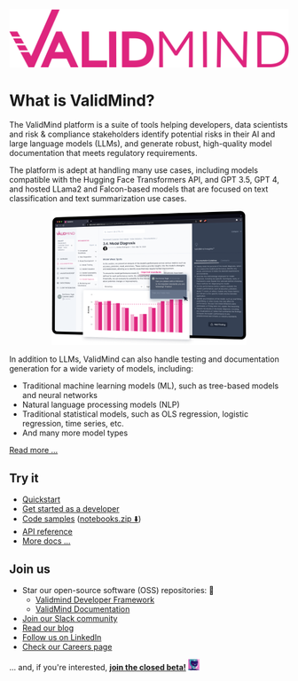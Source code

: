 <img src="/profile/validmind-logo-color.svg" alt="ValidMind logo">

# What is ValidMind?

The ValidMind platform is a suite of tools helping developers, data scientists and risk & compliance stakeholders identify potential risks in their AI and large language models (LLMs), and generate robust, high-quality model documentation that meets regulatory requirements.

The platform is adept at handling many use cases, including models compatible with the Hugging Face Transformers API, and GPT 3.5, GPT 4, and hosted LLama2 and Falcon-based models that are focused on text classification and text summarization use cases.

<p align="center">
  <img src="/profile/validmind-dashboard.png" alt="The ValidMind dashboard" style="width: 350px;">
</p>

In addition to LLMs, ValidMind can also handle testing and documentation generation for a wide variety of models, including:

- Traditional machine learning models (ML), such as tree-based models and neural networks
- Natural language processing models (NLP)
- Traditional statistical models, such as OLS regression, logistic regression, time series, etc.
- And many more model types

[Read more ...](https://docs.validmind.ai/guide/overview.html)

## Try it

- [Quickstart](https://docs.validmind.ai/guide/quickstart.html)
- [Get started as a developer](https://docs.validmind.ai/guide/get-started-developer-framework.html)
- [Code samples](https://github.com/validmind/developer-framework/tree/main/notebooks) ([notebooks.zip ⬇️](https://docs.validmind.ai/notebooks.zip))
- [API reference](https://docs.validmind.ai/validmind/validmind.html)
- [More docs ...](https://docs.validmind.ai)

## Join us

- Star our open-source software (OSS) repositories: 🌟
  - [Validmind Developer Framework](https://github.com/validmind/developer-framework)
  - [ValidMind Documentation](https://github.com/validmind/developer-framework)
- [Join our Slack community](https://docs.validmind.ai/guide/join-community.html)
- [Read our blog](https://validmind.com/blog/)
- [Follow us on LinkedIn](https://www.linkedin.com/company/validmind)
- [Check our Careers page](https://validmind.com/careers/)

... and, if you're interested, **[join the closed beta!](https://docs.validmind.ai/guide/join-closed-beta.html)** <span style="vertical-align: bottom;"><img src="/profile/vm-closed-beta.png" alt="ValidMind closed beta" style="width: 20px;"></span>
